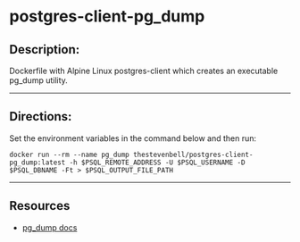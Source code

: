 # postgres-client-pg_dump

## Description:
Dockerfile with Alpine Linux postgres-client which creates an executable pg_dump utility.  

-------
## Directions:
Set the environment variables in the command below and then run:
```
docker run --rm --name pg_dump thestevenbell/postgres-client-pg_dump:latest -h $PSQL_REMOTE_ADDRESS -U $PSQL_USERNAME -D $PSQL_DBNAME -Ft > $PSQL_OUTPUT_FILE_PATH
```  
-----
## Resources
-  [pg_dump docs](https://www.postgresql.org/docs/9.6/app-pgdump.htm)